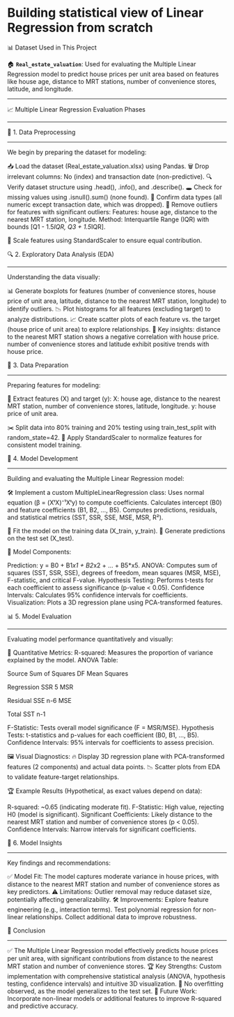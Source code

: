 # Building statistical view of Linear Regression from scratch

📊 Dataset Used in This Project

🏠 **`Real_estate_valuation`**: Used for evaluating the Multiple Linear Regression model to predict house prices per unit area based on features like house age, distance to MRT stations, number of convenience stores, latitude, and longitude.

___

📈 Multiple Linear Regression Evaluation Phases

___
🧹 1. Data Preprocessing
___
We begin by preparing the dataset for modeling:

📥 Load the dataset (Real_estate_valuation.xlsx) using Pandas.
🗑️ Drop irrelevant columns: No (index) and transaction date (non-predictive).
🔍 Verify dataset structure using .head(), .info(), and .describe().
🕳️ Check for missing values using .isnull().sum() (none found).
🧠 Confirm data types (all numeric except transaction date, which was dropped).
🚫 Remove outliers for features with significant outliers:
Features: house age, distance to the nearest MRT station, longitude.
Method: Interquartile Range (IQR) with bounds [Q1 - 1.5*IQR, Q3 + 1.5*IQR].


📏 Scale features using StandardScaler to ensure equal contribution.


🔍 2. Exploratory Data Analysis (EDA)
___
Understanding the data visually:

📊 Generate boxplots for features (number of convenience stores, house price of unit area, latitude, distance to the nearest MRT station, longitude) to identify outliers.
📉 Plot histograms for all features (excluding target) to analyze distributions.
📈 Create scatter plots of each feature vs. the target (house price of unit area) to explore relationships.
🧲 Key insights:
distance to the nearest MRT station shows a negative correlation with house price.
number of convenience stores and latitude exhibit positive trends with house price.




🧪 3. Data Preparation
___
Preparing features for modeling:

🎯 Extract features (X) and target (y):
X: house age, distance to the nearest MRT station, number of convenience stores, latitude, longitude.
y: house price of unit area.


✂️ Split data into 80% training and 20% testing using train_test_split with random_state=42.
📏 Apply StandardScaler to normalize features for consistent model training.


🧠 4. Model Development
___
Building and evaluating the Multiple Linear Regression model:

🛠️ Implement a custom MultipleLinearRegression class:
Uses normal equation (β = (XᵗX)⁻¹Xᵗy) to compute coefficients.
Calculates intercept (B0) and feature coefficients (B1, B2, ..., B5).
Computes predictions, residuals, and statistical metrics (SST, SSR, SSE, MSE, MSR, R²).


🧪 Fit the model on the training data (X_train, y_train).
🔮 Generate predictions on the test set (X_test).

📌 Model Components:

Prediction: y = B0 + B1*x1 + B2*x2 + ... + B5*x5.
ANOVA: Computes sum of squares (SST, SSR, SSE), degrees of freedom, mean squares (MSR, MSE), F-statistic, and critical F-value.
Hypothesis Testing: Performs t-tests for each coefficient to assess significance (p-value < 0.05).
Confidence Intervals: Calculates 95% confidence intervals for coefficients.
Visualization: Plots a 3D regression plane using PCA-transformed features.


📊 5. Model Evaluation
___
Evaluating model performance quantitatively and visually:

📏 Quantitative Metrics:
R-squared: Measures the proportion of variance explained by the model.
ANOVA Table:


Source
Sum of Squares
DF
Mean Squares



Regression
SSR
5
MSR


Residual
SSE
n-6
MSE


Total
SST
n-1




F-Statistic: Tests overall model significance (F = MSR/MSE).
Hypothesis Tests: t-statistics and p-values for each coefficient (B0, B1, ..., B5).
Confidence Intervals: 95% intervals for coefficients to assess precision.


🖼️ Visual Diagnostics:
🔥 Display 3D regression plane with PCA-transformed features (2 components) and actual data points.
📉 Scatter plots from EDA to validate feature-target relationships.



🏆 Example Results (Hypothetical, as exact values depend on data):

R-squared: ~0.65 (indicating moderate fit).
F-Statistic: High value, rejecting H0 (model is significant).
Significant Coefficients: Likely distance to the nearest MRT station and number of convenience stores (p < 0.05).
Confidence Intervals: Narrow intervals for significant coefficients.


🔧 6. Model Insights
___
Key findings and recommendations:

✅ Model Fit: The model captures moderate variance in house prices, with distance to the nearest MRT station and number of convenience stores as key predictors.
⚠️ Limitations: Outlier removal may reduce dataset size, potentially affecting generalizability.
🛠️ Improvements:
Explore feature engineering (e.g., interaction terms).
Test polynomial regression for non-linear relationships.
Collect additional data to improve robustness.




🏁 Conclusion
___
✅ The Multiple Linear Regression model effectively predicts house prices per unit area, with significant contributions from distance to the nearest MRT station and number of convenience stores.
🏆 Key Strengths: Custom implementation with comprehensive statistical analysis (ANOVA, hypothesis testing, confidence intervals) and intuitive 3D visualization.
🚫 No overfitting observed, as the model generalizes to the test set.
📝 Future Work: Incorporate non-linear models or additional features to improve R-squared and predictive accuracy.
